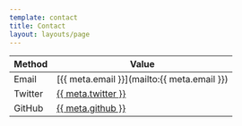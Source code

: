 ```yaml
---
template: contact
title: Contact
layout: layouts/page
---
```


| Method  | Value                                                     |
| ------- | --------------------------------------------------------- |
| Email   | [{{ meta.email }}](mailto:{{ meta.email }})               |
| Twitter | [{{ meta.twitter }}](http://twitter.com/{{meta.twitter}}) |
| GitHub  | [{{ meta.github }}](http://github.com/{{meta.github}})    |
